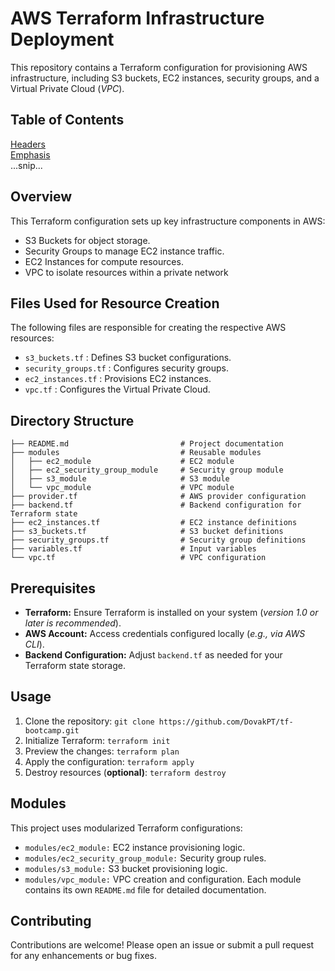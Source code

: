 # **AWS Terraform Infrastructure Deployment**
This repository contains a Terraform configuration for provisioning AWS infrastructure, including S3 buckets, EC2 instances, security groups, and a Virtual Private Cloud (*VPC*).


## **Table of Contents**
[Headers](#headers)  
[Emphasis](#emphasis)  
...snip...    
<a name="headers"/>


## **Overview**
This Terraform configuration sets up key infrastructure components in AWS:
- S3 Buckets for object storage.
- Security Groups to manage EC2 instance traffic.
- EC2 Instances for compute resources.
- VPC to isolate resources within a private network


## **Files Used for Resource Creation**
The following files are responsible for creating the respective AWS resources:

- `s3_buckets.tf` : Defines S3 bucket configurations.
- `security_groups.tf` : Configures security groups.
- `ec2_instances.tf` : Provisions EC2 instances.
- `vpc.tf` : Configures the Virtual Private Cloud.


## **Directory Structure**
```
├── README.md                         # Project documentation
├── modules                           # Reusable modules
│   ├── ec2_module                    # EC2 module
│   ├── ec2_security_group_module     # Security group module
│   ├── s3_module                     # S3 module
│   └── vpc_module                    # VPC module
├── provider.tf                       # AWS provider configuration
├── backend.tf                        # Backend configuration for Terraform state
├── ec2_instances.tf                  # EC2 instance definitions
├── s3_buckets.tf                     # S3 bucket definitions
├── security_groups.tf                # Security group definitions
├── variables.tf                      # Input variables
└── vpc.tf                            # VPC configuration
```

## **Prerequisites**
- **Terraform:** Ensure Terraform is installed on your system (*version 1.0 or later is recommended*).
- **AWS Account:** Access credentials configured locally (*e.g., via AWS CLI*).
- **Backend Configuration:** Adjust `backend.tf` as needed for your Terraform state storage.


## **Usage**
1. Clone the repository:
   ```git clone https://github.com/DovakPT/tf-bootcamp.git```
2. Initialize Terraform:
   ```terraform init```
3. Preview the changes:
   ```terraform plan```
4. Apply the configuration:
   ```terraform apply```
5. Destroy resources (**optional)**:
   ```terraform destroy```


## **Modules**
This project uses modularized Terraform configurations:
- `modules/ec2_module:` EC2 instance provisioning logic.
- `modules/ec2_security_group_module:` Security group rules.
- `modules/s3_module:` S3 bucket provisioning logic.
- `modules/vpc_module:` VPC creation and configuration.
Each module contains its own `README.md` file for detailed documentation.


## **Contributing**
Contributions are welcome! Please open an issue or submit a pull request for any enhancements or bug fixes.
